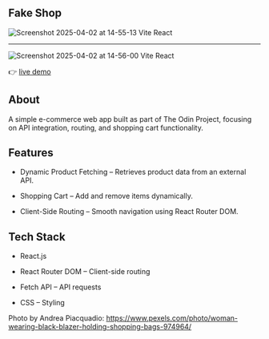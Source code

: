 ## Fake Shop

![Screenshot 2025-04-02 at 14-55-13 Vite React](https://github.com/user-attachments/assets/bd329785-95b0-4571-b707-096693bcb282)

---

![Screenshot 2025-04-02 at 14-56-00 Vite React](https://github.com/user-attachments/assets/5fd61d62-eb22-423a-b1d2-6517ee4f75ed)

:point_right: [live demo](https://shopping-cart-ruddy-three.vercel.app/shop) 

## About

A simple e-commerce web app built as part of The Odin Project, focusing on API integration, routing, and shopping cart functionality.

## Features

- Dynamic Product Fetching – Retrieves product data from an external API.

- Shopping Cart – Add and remove items dynamically.

- Client-Side Routing – Smooth navigation using React Router DOM.


## Tech Stack

- React.js
  
- React Router DOM – Client-side routing
  
- Fetch API – API requests

- CSS – Styling

Photo by Andrea Piacquadio: https://www.pexels.com/photo/woman-wearing-black-blazer-holding-shopping-bags-974964/
